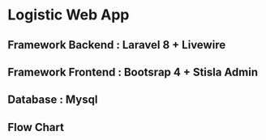 # Logistic Web App

## Framework Backend : Laravel 8 + Livewire
## Framework Frontend : Bootsrap 4 + Stisla Admin
## Database : Mysql

## Flow Chart
